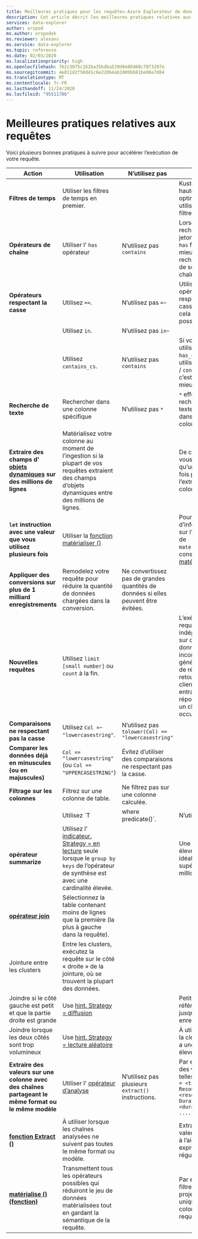 ```yaml
---
title: Meilleures pratiques pour les requêtes-Azure Explorateur de données
description: Cet article décrit les meilleures pratiques relatives aux requêtes dans Azure Explorateur de données.
services: data-explorer
author: orspod
ms.author: orspodek
ms.reviewer: alexans
ms.service: data-explorer
ms.topic: reference
ms.date: 02/03/2020
ms.localizationpriority: high
ms.openlocfilehash: 762c3075c162ba35bdba539d0e86460c78f3297e
ms.sourcegitcommit: 4e811d2f50d41c6e220b4ab1009bb81be08e7d84
ms.translationtype: MT
ms.contentlocale: fr-FR
ms.lasthandoff: 11/24/2020
ms.locfileid: "95511786"
---
```

# <a name="query-best-practices"></a>Meilleures pratiques relatives aux requêtes

Voici plusieurs bonnes pratiques à suivre pour accélérer l’exécution de votre requête.

|Action  |Utilisation  |N’utilisez pas  |Notes  |
|---------|---------|---------|---------|
| **Filtres de temps** | Utiliser les filtres de temps en premier. ||Kusto est hautement optimisé pour utiliser des filtres de temps.| 
|**Opérateurs de chaîne**      | Utiliser l' `has` opérateur     | N’utilisez pas `contains`     | Lorsque vous recherchez des jetons complets, `has` fonctionne mieux, car il ne recherche pas de sous-chaînes.   |
|**Opérateurs respectant la casse**     |  Utilisez `==`.       | N’utilisez pas  `=~`       |  Utilisez les opérateurs respectant la casse lorsque cela est possible.       |
| | Utilisez `in`. | N’utilisez pas `in~`|
|  | Utilisez `contains_cs`.         | N’utilisez pas `contains`        | Si vous pouvez utiliser `has` / `has_cs` et ne pas utiliser `contains` / `contains_cs` , c’est encore mieux. |
| **Recherche de texte**    |    Rechercher dans une colonne spécifique     |    N’utilisez pas  `*`    |   `*` effectue une recherche en texte intégral dans toutes les colonnes.    |
| **Extraire des champs d' [objets dynamiques](./scalar-data-types/dynamic.md) sur des millions de lignes**    |  Matérialisez votre colonne au moment de l’ingestion si la plupart de vos requêtes extraient des champs d’objets dynamiques entre des millions de lignes.      |         | De cette façon, vous ne payez qu’une seule fois pour l’extraction de colonne.    |
| **`let` instruction avec une valeur que vous utilisez plusieurs fois** | Utiliser la [fonction matérialiser ()](./materializefunction.md) |  |   Pour plus d’informations sur l’utilisation de `materialize()` , consultez [matérialiser ()](materializefunction.md).|
| **Appliquer des conversions sur plus de 1 milliard enregistrements**| Remodelez votre requête pour réduire la quantité de données chargées dans la conversion.| Ne convertissez pas de grandes quantités de données si elles peuvent être évitées. | |
| **Nouvelles requêtes** | Utilisez `limit [small number]` ou `count` à la fin. | |     L’exécution de requêtes indépendantes sur des jeux de données inconnus peut générer des Go de résultats à retourner au client, ce qui entraîne une réponse lente et un cluster occupé.|
| **Comparaisons ne respectant pas la casse** | Utilisez `Col =~ "lowercasestring"`. | N’utilisez pas `tolower(Col) == "lowercasestring"` |
| **Comparer les données déjà en minuscules (ou en majuscules)** | `Col == "lowercasestring"` (ou `Col == "UPPERCASESTRING"`) | Évitez d’utiliser des comparaisons ne respectant pas la casse.||
| **Filtrage sur les colonnes** |  Filtrez sur une colonne de table.|Ne filtrez pas sur une colonne calculée. | |
| | Utilisez `T | where predicate(<expression>)`. | N’utilisez pas `T | extend _value = <expression> | where predicate(_value)` ||
| **opérateur summarize** |  Utilisez l' [indicateur. Strategy = en lecture](./shufflequery.md) seule lorsque le `group by keys` de l’opérateur de synthèse est avec une cardinalité élevée. | | Une cardinalité élevée est idéalement supérieure à 1 million.|
|**[opérateur join](./joinoperator.md)** | Sélectionnez la table contenant moins de lignes que la première (la plus à gauche dans la requête). ||
| Jointure entre les clusters |Entre les clusters, exécutez la requête sur le côté « droite » de la jointure, où se trouvent la plupart des données. ||
|Joindre si le côté gauche est petit et que la partie droite est grande | Use [hint. Strategy = diffusion](./broadcastjoin.md) || Petit fait référence à jusqu’à 100 000 enregistrements. |
|Joindre lorsque les deux côtés sont trop volumineux | Use [hint. Strategy = lecture aléatoire](./shufflequery.md) || À utiliser lorsque la clé de jointure a une cardinalité élevée.|
|**Extraire des valeurs sur une colonne avec des chaînes partageant le même format ou le même modèle**|  Utiliser l' [opérateur d’analyse](./parseoperator.md) | N’utilisez pas plusieurs `extract()` instructions.  | Par exemple, des valeurs telles que `"Time = <time>, ResourceId = <resourceId>, Duration = <duration>, ...."`
|**[fonction Extract ()](./extractfunction.md)**| À utiliser lorsque les chaînes analysées ne suivent pas toutes le même format ou modèle.| |Extrayez les valeurs requises à l’aide d’une expression régulière.|
| **[matérialise () (fonction)](./materializefunction.md)** | Transmettent tous les opérateurs possibles qui réduiront le jeu de données matérialisées tout en gardant la sémantique de la requête. | |Par exemple, les filtres, ou projetent uniquement les colonnes requises.

